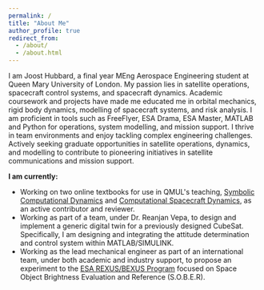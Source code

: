 ```yaml
---
permalink: /
title: "About Me"
author_profile: true
redirect_from: 
  - /about/
  - /about.html
---
```


I am Joost Hubbard, a final year MEng Aerospace Engineering student at Queen Mary University of London. My passion lies in satellite operations, spacecraft control systems, and spacecraft dynamics. Academic coursework and projects have made me educated me in orbital mechanics, rigid body dynamics, modelling of spacecraft systems, and risk analysis. I am proficient in tools such as FreeFlyer, ESA Drama, ESA Master, MATLAB and Python for operations, system modelling, and mission support. I thrive in team environments and enjoy tackling complex engineering challenges. Actively seeking graduate opportunities in satellite operations, dynamics, and modelling to contribute to pioneering initiatives in satellite communications and mission support.


**I am currently:**
- Working on two online textbooks for use in QMUL's teaching, [Symbolic Computational Dynamics](https://github.com/angadhn/ComputationalDynamics) and [Computational Spacecraft Dynamics](https://github.com/angadhn/SpacecraftDynamics), as an active contributor and reviewer.
- Working as part of a team, under Dr. Reanjan Vepa, to design and implement a generic digital twin for a previously designed CubeSat. Specifically, I am designing and integrating the attitude determination and control system within MATLAB/SIMULINK.
- Working as the lead mechanical engineer as part of an international team, under both academic and industry support, to propose an experiment to the [ESA REXUS/BEXUS Program](https://rexusbexus.net/) focused on Space Object Brightness Evaluation and Reference (S.O.B.E.R). 
